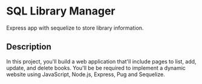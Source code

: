 # SQL Library Manager

Express app with sequelize to store library information.

## Description

In this project, you'll build a web application that'll include pages to list, add, update, and delete books. You'll be be required to implement a dynamic website using JavaScript, Node.js, Express, Pug and Sequelize.
